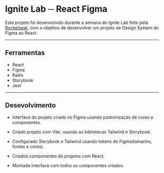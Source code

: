 # Ignite Lab ─ React Figma

Este projeto foi desenvolvido durante a semana do Ignite Lab feito pela [Rocketseat](https://www.rocketseat.com.br/), com o objetivo de desenvolver um projeto de Design System do Figma ao React.
___

## Ferramentas

- React
- Figma
- Radix
- Storybook
- Jest

___

## Desevolvimento

* Interface do projeto criado no Figma usando padronização de cores e componentes.

* Criado projeto com Vite, usando as bibliotecas Tailwind e Storybook.

* Configurado Storybook e Tailwind usando tokens do Figma(tamanho, fontes e cores).

* Criados componentes do projetos com React.

* Montada interface com todos os componentes criados.